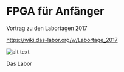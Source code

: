 # FPGA für Anfänger
Vortrag zu den Labortagen 2017

https://wiki.das-labor.org/w/Labortage_2017

![alt text](https://s3-eu-west-1.amazonaws.com/popula/location/000050/thumbnail/das-labor-e-v-bochum_50740_175.png
 "Das Labor Logo")
 
Das Labor
